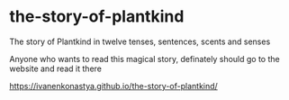 # the-story-of-plantkind
The story of Plantkind in twelve tenses, sentences, scents and senses

Anyone who wants to read this magical story, definately should go to the website and read it there

https://ivanenkonastya.github.io/the-story-of-plantkind/
